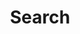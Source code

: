---
title: "Search" # in any language you want
layout: "search" # necessary for search
summary: "search"
placeholder: "e.g. Carbon dioxide-driven anaerobic digestion"
---